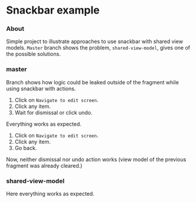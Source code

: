 # Snackbar example

### About

Simple project to illustrate approaches to use snackbar with shared view models.
`Master` branch shows the problem, `shared-view-model`, gives one of the possible solutions.

### master
Branch shows how logic could be leaked outside of the fragment while using snackbar with actions.
1. Click on `Navigate to edit screen`.
2. Click any item.
3. Wait for dismissal or click undo.

Everything works as expected.

1. Click on `Navigate to edit screen`.
2. Click any item.
3. Go back.

Now, neither dismissal nor undo action works (view model of the previous fragment was already cleared.)

### shared-view-model
Here everything works as expected.
